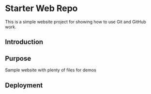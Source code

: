 # Starter Web Repo

This is a simple website project for showing how to use Git and GitHub work.

## Introduction

## Purpose

Sample website with plenty of files for demos

## Deployment